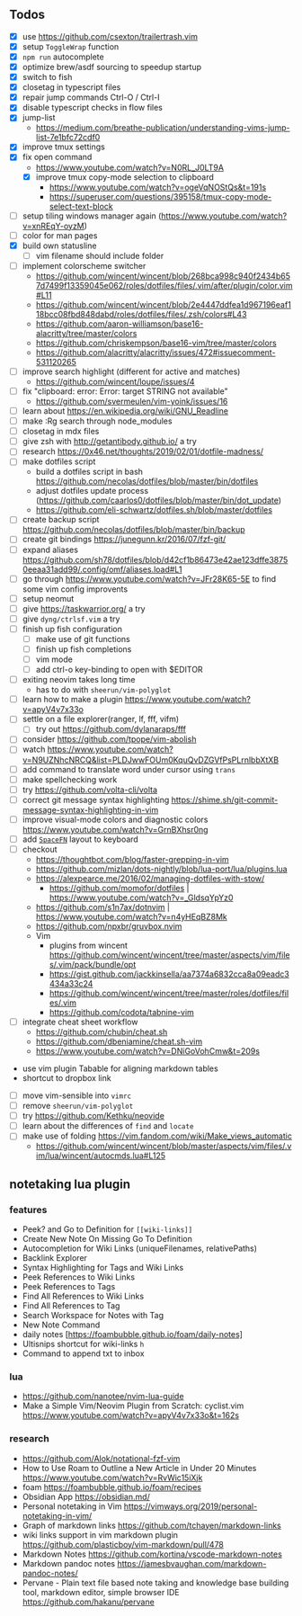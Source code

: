 
## Todos
- [X] use https://github.com/csexton/trailertrash.vim
- [X] setup `ToggleWrap` function
- [x] `npm run` autocomplete
- [x] optimize brew/asdf sourcing to speedup startup
- [x] switch to fish
- [x] closetag in typescript files
- [x] repair jump commands Ctrl-O / Ctrl-I
- [x] disable typescript checks in flow files
- [x] jump-list
  - https://medium.com/breathe-publication/understanding-vims-jump-list-7e1bfc72cdf0
- [x] improve tmux settings
- [x] fix open command
  - https://www.youtube.com/watch?v=N0RL_J0LT9A
  - [x] improve tmux copy-mode selection to clipboard
    - https://www.youtube.com/watch?v=ogeVqNOStQs&t=191s
    - https://superuser.com/questions/395158/tmux-copy-mode-select-text-block
- [ ] setup tiling windows manager again (https://www.youtube.com/watch?v=xnREqY-oyzM)
- [ ] color for man pages
- [X] build own statusline
  - [ ] vim filename should include folder
- [ ] implement colorscheme switcher
  - https://github.com/wincent/wincent/blob/268bca998c940f2434b657d7499f13359045e062/roles/dotfiles/files/.vim/after/plugin/color.vim#L11
  - https://github.com/wincent/wincent/blob/2e4447ddfea1d967196eaf118bcc08fbd848dabd/roles/dotfiles/files/.zsh/colors#L43
  - https://github.com/aaron-williamson/base16-alacritty/tree/master/colors
  - https://github.com/chriskempson/base16-vim/tree/master/colors
  - https://github.com/alacritty/alacritty/issues/472#issuecomment-531120265
- [ ] improve search highlight (different for active and matches)
  - https://github.com/wincent/loupe/issues/4
- [ ] fix "clipboard: error: Error: target STRING not available"
  - https://github.com/svermeulen/vim-yoink/issues/16
- [ ] learn about https://en.wikipedia.org/wiki/GNU_Readline
- [ ] make :Rg search through node_modules
- [ ] closetag in mdx files
- [ ] give zsh with http://getantibody.github.io/ a try
- [ ] research https://0x46.net/thoughts/2019/02/01/dotfile-madness/
- [ ] make dotfiles script
  - build a dotfiles script in bash https://github.com/necolas/dotfiles/blob/master/bin/dotfiles
  - adjust dotfiles update process (https://github.com/caarlos0/dotfiles/blob/master/bin/dot_update)
  - https://github.com/eli-schwartz/dotfiles.sh/blob/master/dotfiles
- [ ] create backup script https://github.com/necolas/dotfiles/blob/master/bin/backup
- [ ] create git bindings https://junegunn.kr/2016/07/fzf-git/
- [ ] expand aliases https://github.com/sh78/dotfiles/blob/d42cf1b86473e42ae123dffe38750eeaa31add99/.config/omf/aliases.load#L1
- [ ] go through https://www.youtube.com/watch?v=JFr28K65-5E to find some vim config improvents
- [ ] setup neomut
- [ ] give https://taskwarrior.org/ a try
- [ ] give `dyng/ctrlsf.vim` a try
- [ ] finish up fish configuration
  - [ ] make use of git functions
  - [ ] finish up fish completions
  - [ ] vim mode
  - [ ] add ctrl-o key-binding to open with $EDITOR
- [ ] exiting neovim takes long time
  - has to do  with `sheerun/vim-polyglot`
- [ ] learn how to make a plugin https://www.youtube.com/watch?v=apyV4v7x33o
- [ ] settle on a file explorer(ranger, lf, fff, vifm)
  - [ ] try out https://github.com/dylanaraps/fff
- [ ] consider https://github.com/tpope/vim-abolish
- [ ] watch https://www.youtube.com/watch?v=N9UZNhcNRCQ&list=PLDJwwFOUm0KquQvDZGVfPsPLrnlbbXtXB
- [ ] add command to translate word under cursor using `trans`
- [ ] make spellchecking work
- [ ] try https://github.com/volta-cli/volta
- [ ] correct git message syntax highlighting https://shime.sh/git-commit-message-syntax-highlighting-in-vim
- [ ] improve visual-mode colors and diagnostic colors https://www.youtube.com/watch?v=GrnBXhsr0ng
- [ ] add [`SpaceFN`](https://geekhack.org/index.php?topic=51069.0) layout to keyboard
- [ ] checkout
  - https://thoughtbot.com/blog/faster-grepping-in-vim
  - https://github.com/mizlan/dots-nightly/blob/lua-port/lua/plugins.lua
  - https://alexpearce.me/2016/02/managing-dotfiles-with-stow/
    - https://github.com/momofor/dotfiles | https://www.youtube.com/watch?v=_GldsqYpYz0
  - https://github.com/s1n7ax/dotnvim | https://www.youtube.com/watch?v=n4yHEqBZ8Mk
  - https://github.com/npxbr/gruvbox.nvim
  - Vim
    * plugins from wincent https://github.com/wincent/wincent/tree/master/aspects/vim/files/.vim/pack/bundle/opt
    * https://gist.github.com/jackkinsella/aa7374a6832cca8a09eadc3434a33c24
    * https://github.com/wincent/wincent/tree/master/roles/dotfiles/files/.vim
    * https://github.com/codota/tabnine-vim
- [ ] integrate cheat sheet workflow
  - https://github.com/chubin/cheat.sh
  - https://github.com/dbeniamine/cheat.sh-vim
  -  https://www.youtube.com/watch?v=DNiGoVohCmw&t=209s
- use vim plugin Tabable for aligning markdown tables
- shortcut to dropbox link
- [ ] move vim-sensible into `vimrc`
- [ ] remove `sheerun/vim-polyglot`
- [ ] try https://github.com/Kethku/neovide
- [ ] learn about the differences of `find` and `locate`
- [ ] make use of folding https://vim.fandom.com/wiki/Make_views_automatic
  - https://github.com/wincent/wincent/blob/master/aspects/vim/files/.vim/lua/wincent/autocmds.lua#L125


## notetaking lua plugin

### features

- Peek? and Go to Definition for `[[wiki-links]]`
- Create New Note On Missing Go To Definition
- Autocompletion for Wiki Links (uniqueFilenames, relativePaths)
- Backlink Explorer
- Syntax Highlighting for Tags and Wiki Links
- Peek References to Wiki Links
- Peek References to Tags
- Find All References to Wiki Links
- Find All References to Tag
- Search Workspace for Notes with Tag
- New Note Command
- daily notes [https://foambubble.github.io/foam/daily-notes]
- Ultisnips shortcut for wiki-links `h`
- Command to append txt to inbox

### lua
- https://github.com/nanotee/nvim-lua-guide
- Make a Simple Vim/Neovim Plugin from Scratch: cyclist.vim https://www.youtube.com/watch?v=apyV4v7x33o&t=162s

### research
- https://github.com/Alok/notational-fzf-vim
- How to Use Roam to Outline a New Article in Under 20 Minutes
  https://www.youtube.com/watch?v=RvWic15iXjk
- foam
  https://foambubble.github.io/foam/recipes
- Obsidian App
  https://obsidian.md/
- Personal notetaking in Vim
  https://vimways.org/2019/personal-notetaking-in-vim/
- Graph of markdown links
  https://github.com/tchayen/markdown-links
- wiki links support in vim markdown plugin
  https://github.com/plasticboy/vim-markdown/pull/478
- Markdown Notes
  https://github.com/kortina/vscode-markdown-notes
- Markdown pandoc notes
  https://jamesbvaughan.com/markdown-pandoc-notes/
- Pervane - Plain text file based note taking and knowledge base building tool, markdown editor, simple browser IDE
  https://github.com/hakanu/pervane
